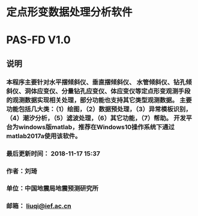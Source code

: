 # 定点形变数据处理分析软件
# PAS-FD V1.0
## 说明
### 本程序主要针对水平摆倾斜仪、垂直摆倾斜仪、 水管倾斜仪、钻孔倾斜仪、洞体应变仪、分量钻孔应变仪、体应变仪等定点形变观测手段的观测数据实现相关处理，部分功能也支持其它类型观测数据。 主要功能包括几大类：（1）绘图，（2）数据预处理，（3）异常模板识别，（4）潮汐分析，（5）滤波处理，（6）其它功能，（7）帮助。 开发平台为windows版matlab，推荐在Windows10操作系统下通过 matlab2017a使用该软件。
### 最后更新时间： 2018-11-17 15:37
### 作者：刘琦
### 单位：中国地震局地震预测研究所
### 邮箱： liuqi@ief.ac.cn
